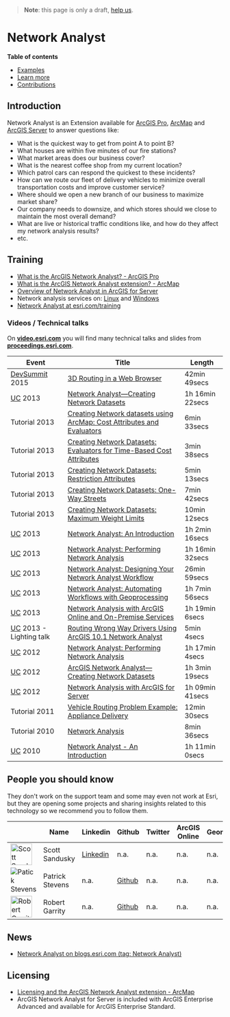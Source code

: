 > **Note**: this page is only a draft, [help us](#contributions).

# Network Analyst
<!-- START doctoc generated TOC please keep comment here to allow auto update -->
<!-- DON'T EDIT THIS SECTION, INSTEAD RE-RUN doctoc TO UPDATE -->
**Table of contents**

- [Examples](#examples)
- [Learn more](#learn-more)
- [Contributions](#contributions)

<!-- END doctoc generated TOC please keep comment here to allow auto update -->

## Introduction

Network Analyst is an Extension available for [ArcGIS Pro](../../arcgis-desktop/arcgis-pro/README.md), [ArcMap](../../arcgis-desktop/arcmap-arccatalog/README.md) and [ArcGIS Server](../../arcgis-enterprise/arcgis-server/README.md) to answer questions like:

* What is the quickest way to get from point A to point B?
* What houses are within five minutes of our fire stations?
* What market areas does our business cover?
* What is the nearest coffee shop from my current location?
* Which patrol cars can respond the quickest to these incidents?
* How can we route our fleet of delivery vehicles to minimize overall transportation costs and improve customer service?
* Where should we open a new branch of our business to maximize market share?
* Our company needs to downsize, and which stores should we close to maintain the most overall demand?
* What are live or historical traffic conditions like, and how do they affect my network analysis results?
* etc.

## Training

* [What is the ArcGIS Network Analyst? - ArcGIS Pro](http://pro.arcgis.com/en/pro-app/help/analysis/networks/what-is-network-analyst-.htm)
* [What is the ArcGIS Network Analyst extension? - ArcMap](http://desktop.arcgis.com/en/arcmap/latest/extensions/network-analyst/what-is-network-analyst-.htm)
* [Overview of Network Analyst in ArcGIS for Server](http://desktop.arcgis.com/en/arcmap/latest/extensions/network-analyst/overview-of-network-analyst-in-arcgis-for-server.htm)
* Network analysis services on: [Linux](http://server.arcgis.com/en/server/latest/publish-services/linux/network-analysis-services.htm) and [Windows](http://server.arcgis.com/en/server/latest/publish-services/windows/network-analysis-services.htm)
* [Network Analyst at esri.com/training](https://www.esri.com/training/Bookmark/BJn4l-qr-)


### Videos / Technical talks
On [**video.esri.com**](http://www.esri.com/videos/search?q=%22network%20analyst%22#?sortby=recent&channels=esri,ArcGIS,Industries,ArcGIS,esri) you will find many technical talks and slides from [**proceedings.esri.com**](https://www.google.es/webhp?ie=UTF-8#q=site%3Aproceedings.esri.com%20network).

|Event|Title|Length|
|---|---|---|
|[DevSummit](http://www.esri.com/events/devsummit) 2015|[3D Routing in a Web Browser](http://www.esri.com/videos/watch?videoid=4374&channelid=LegacyVideo&isLegacy=true&title=3d-routing-in-a-web-browser)|42min 49secs
|[UC](http://www.esri.com/events/user-conference) 2013|[Network Analyst—Creating Network Datasets](http://www.esri.com/videos/watch?videoid=2556&isLegacy=true&title=network-analyst%E2%80%94creating-network-datasets)|1h 16min 22secs
|Tutorial 2013|[Creating Network datasets using ArcMap: Cost Attributes and Evaluators](http://www.esri.com/videos/watch?videoid=2109&isLegacy=true&title=creating-network-datasets:-cost-attributes-and-evaluators)|6min 33secs
|Tutorial 2013|[Creating Network Datasets: Evaluators for Time-Based Cost Attributes](http://www.esri.com/videos/watch?videoid=2110&channelid=ArcGISVideo&isLegacy=true&title=creating-network-datasets:-evaluators-for-time-based-cost-attributes)|3min 38secs
|Tutorial 2013|[Creating Network Datasets: Restriction Attributes](http://www.esri.com/videos/watch?videoid=2111&channelid=ArcGISVideo&isLegacy=true&title=creating-network-datasets:-restriction-attributes)|5min 13secs
|Tutorial 2013|[Creating Network Datasets: One-Way Streets](http://www.esri.com/videos/watch?videoid=2112&channelid=ArcGISVideo&isLegacy=true&title=creating-network-datasets:-one-way-streets)|7min 42secs
|Tutorial 2013|[Creating Network Datasets: Maximum Weight Limits](http://www.esri.com/videos/watch?videoid=2113&channelid=ArcGISVideo&isLegacy=true&title=creating-network-datasets:-maximum-weight-limits)|10min 12secs
|[UC](http://www.esri.com/events/user-conference) 2013|[Network Analyst: An Introduction](http://www.esri.com/videos/watch?videoid=2916&channelid=LegacyVideo&isLegacy=true&title=network-analyst:-an-introduction)|1h 2min 16secs
|[UC](http://www.esri.com/events/user-conference) 2013|[Network Analyst: Performing Network Analysis](http://www.esri.com/videos/watch?videoid=2918&isLegacy=true&title=network-analyst:-performing-network-analysis)|1h 16min 32secs
|[UC](http://www.esri.com/events/user-conference) 2013|[Network Analyst: Designing Your Network Analyst Workflow](http://www.esri.com/videos/watch?videoid=2917&channelid=LegacyVideo&isLegacy=true&title=network-analyst:-designing-your-network-analyst-workflow)|26min 59secs
|[UC](http://www.esri.com/events/user-conference) 2013|[Network Analyst: Automating Workflows with Geoprocessing](http://www.esri.com/videos/watch?videoid=2919&channelid=LegacyVideo&isLegacy=true&title=network-analyst:-automating-workflows-with-geoprocessing)|1h 7min 56secs
|[UC](http://www.esri.com/events/user-conference) 2013|[Network Analysis with ArcGIS Online and On-Premise Services](http://www.esri.com/videos/watch?videoid=2920&channelid=LegacyVideo&isLegacy=true&title=network-analysis-with-arcgis-online-and-on-premise-services)|1h 19min 6secs
|[UC](http://www.esri.com/events/user-conference) 2013 - Lighting talk|[Routing Wrong Way Drivers Using ArcGIS 10.1 Network Analyst](http://www.esri.com/videos/watch?videoid=2908&channelid=LegacyVideo&isLegacy=true&title=routing-wrong-way-drivers-using-arcgis-10.1-network-analyst)|5min 4secs
|[UC](http://www.esri.com/events/user-conference) 2012|[Network Analyst: Performing Network Analysis](http://www.esri.com/videos/watch?videoid=1676&isLegacy=true&title=network-analyst:-performing-network-analysis)|1h 17min 4secs
|[UC](http://www.esri.com/events/user-conference) 2012|[ArcGIS Network Analyst—Creating Network Datasets](http://www.esri.com/videos/watch?videoid=1834&isLegacy=true&title=arcgis-network-analyst%E2%80%94creating-network-datasets)|1h 3min 19secs
|[UC](http://www.esri.com/events/user-conference) 2012|[Network Analysis with ArcGIS for Server](http://www.esri.com/videos/watch?videoid=1941&channelid=LegacyVideo&isLegacy=true&title=network-analysis-with-arcgis-for-server-)|1h 09min 41secs
|Tutorial 2011|[Vehicle Routing Problem Example: Appliance Delivery](http://www.esri.com/videos/watch?videoid=686&channelid=ArcGISVideo&isLegacy=true&title=vehicle-routing-problem-example:-appliance-delivery)|12min 30secs
|Tutorial 2010|[Network Analysis](http://www.esri.com/videos/watch?videoid=41&channelid=LegacyVideo&isLegacy=true&title=network-analysis)|8min 36secs
|[UC](http://www.esri.com/events/user-conference) 2010|[Network Analyst - An Introduction](http://www.esri.com/videos/watch?videoid=92&channelid=LegacyVideo&isLegacy=true&title=network-analyst-an-introduction)|1h 11min 0secs

## People you should know
They don't work on the support team and some may even not work at Esri,
but they are opening some projects and sharing insights related to this
technology so we recommend you to follow them.

||Name|Linkedin|Github|Twitter|ArcGIS Online|Geonet|Stackoverflow|
|---|---|---|---|---|---|---|---|
|<img src="https://media.licdn.com/mpr/mpr/shrinknp_400_400/p/4/000/171/2ea/3ca4591.jpg" width="50" alt="Scott Sandusky">|Scott Sandusky|[Linkedin](https://www.linkedin.com/in/scott-sandusky-184aa9a/)|n.a.|n.a.|n.a.|n.a.|n.a.|n.a.|
|![Patick Stevens](https://avatars4.githubusercontent.com/u/2279249?v=4&s=50)|Patrick Stevens|n.a.|[Github](https://github.com/PatrickStevens)|n.a.|n.a.|n.a.|n.a.|
|<img src="https://blogs.esri.com/esri/arcgis/files/userphoto/6940.jpg" width="50" alt="Robert Garrity">|Robert Garrity|n.a.|[Github](https://github.com/rgarrity)|n.a.|n.a.|n.a.|n.a.|

## News

* [Network Analyst on blogs.esri.com (tag: Network Analyst)](https://blogs.esri.com/esri/arcgis/tag/network-analyst/)

## Licensing

* [Licensing and the ArcGIS Network Analyst extension - ArcMap](http://desktop.arcgis.com/en/arcmap/latest/extensions/network-analyst/licensing-and-the-network-analyst-extension.htm)
* ArcGIS Network Analyst for Server is included with ArcGIS Enterprise Advanced and available for ArcGIS Enterprise Standard.
